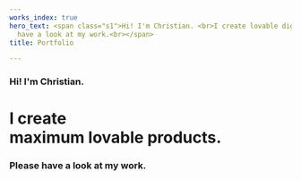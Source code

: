 ```yaml
---
works_index: true
hero_text: <span class="s1">Hi! I'm Christian. <br>I create lovable digital services.<br>Please
  have a look at my work.<br></span>
title: Portfolio

---
```

### Hi! I'm Christian. 

# I create <br><span class="outline">maximum lovable products.</span>

### Please have a look at my work.  
<WorksList />